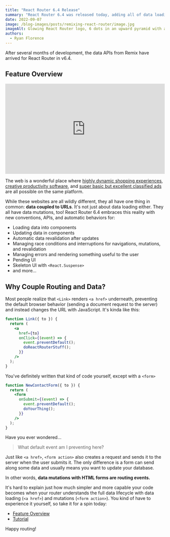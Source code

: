 ```yaml
---
title: "React Router 6.4 Release"
summary: "React Router 6.4 was released today, adding all of data loading, data mutation, pending navigation, and error handling APIs from Remix to every React Router app."
date: 2022-09-07
image: /blog-images/posts/remixing-react-router/image.jpg
imageAlt: Glowing React Router logo, 6 dots in an upward pyramid with a path of three from top to bottom connected.
authors:
  - Ryan Florence
---
```


After several months of development, the data APIs from Remix have arrived for React Router in v6.4.

## Feature Overview

<iframe style="width:100%;aspect-ratio:16/9;" src="https://www.youtube.com/embed/aX74DbFT5nI?rel=0" title="YouTube video player" frameborder="0" allow="accelerometer; autoplay; clipboard-write; encrypted-media; gyroscope; picture-in-picture" allowfullscreen></iframe>

The web is a wonderful place where [highly dynamic shopping experiences][tesla], [creative productivity software][figma], and [super basic but excellent classified ads][craigslist] are all possible on the same platform.

While these websites are all wildly different, they all have one thing in common: <b>data coupled to URLs</b>. It's not just about data loading either. They all have data mutations, too! React Router 6.4 embraces this reality with new conventions, APIs, and automatic behaviors for:

- Loading data into components
- Updating data in components
- Automatic data revalidation after updates
- Managing race conditions and interruptions for navigations, mutations, and revalidation
- Managing errors and rendering something useful to the user
- Pending UI
- Skeleton UI with `<React.Suspense>`
- and more...

## Why Couple Routing and Data?

Most people realize that `<Link>` renders `<a href>` underneath, preventing the default browser behavior (sending a document request to the server) and instead changes the URL with JavaScript. It's kinda like this:

```jsx
function Link({ to }) {
  return (
    <a
      href={to}
      onClick={(event) => {
        event.preventDefault();
        doReactRouterStuff();
      }}
    />
  );
}
```

You've definitely written that kind of code yourself, except with a `<form>`

```jsx
function NewContactForm({ to }) {
  return (
    <form
      onSubmit={(event) => {
        event.preventDefault();
        doYourThing();
      }}
    />
  );
}
```

Have you ever wondered...

> What default event am I preventing here?

Just like `<a href>`, `<form action>` also creates a request and sends it to the server when the user submits it. The only difference is a form can send along some data and usually means you want to update your database.

In other words, **data mutations with HTML forms are routing events.**

It's hard to explain just how much simpler and more capable your code becomes when your router understands the full data lifecycle with data loading (`<a href>`) and mutations (`<form action>`). You kind of have to experience it yourself, so take it for a spin today:

- [Feature Overview][featureoverview]
- [Tutorial][tutorial]

Happy routing!

[craigslist]: https://craigslist.com
[tesla]: https://www.tesla.com/model3/design
[figma]: https://figma.com
[remix]: /
[featureoverview]: https://reactrouter.com/en/main/getting-started/overview
[tutorial]: https://reactrouter.com/en/main/getting-started/tutorial
